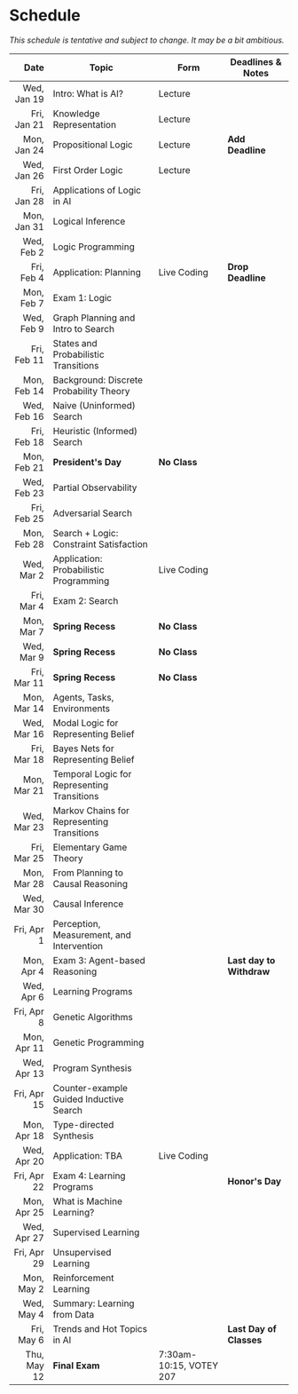 # Schedule

_This schedule is tentative and subject to change. It may be a bit ambitious._

| Date  | Topic  | Form  |  Deadlines & Notes |
|---:|---|---|---|
| Wed, Jan 19 | Intro: What is AI? | Lecture | |
| Fri, Jan 21 | Knowledge Representation | Lecture | |
| Mon, Jan 24 | Propositional Logic | Lecture | **Add Deadline**<br/> |
| Wed, Jan 26 | First Order Logic | Lecture | |
| Fri, Jan 28 | Applications of Logic in AI  | | |
| Mon, Jan 31 | Logical Inference | | |
| Wed, Feb 2  | Logic Programming | | |
| Fri, Feb 4  | Application: Planning | Live Coding | **Drop Deadline** |
| Mon, Feb 7  | Exam 1: Logic | | |
| Wed, Feb 9  | Graph Planning and Intro to Search | | |
| Fri, Feb 11 | States and Probabilistic Transitions |||
| Mon, Feb 14 | Background: Discrete Probability Theory |||
| Wed, Feb 16 | Naive (Uninformed) Search ||| 
| Fri, Feb 18 | Heuristic (Informed) Search ||| 
| Mon, Feb 21 | **President's Day** | **No Class** | |
| Wed, Feb 23 | Partial Observability ||| 
| Fri, Feb 25 | Adversarial Search ||| 
| Mon, Feb 28 | Search + Logic: Constraint Satisfaction ||| 
| Wed, Mar 2  | Application: Probabilistic Programming | Live Coding ||
| Fri, Mar 4  | Exam 2: Search ||| 
| Mon, Mar 7  | **Spring Recess** | **No Class** ||
| Wed, Mar 9  | **Spring Recess** | **No Class** ||
| Fri, Mar 11 | **Spring Recess** | **No Class** ||
| Mon, Mar 14 | Agents, Tasks, Environments ||| 
| Wed, Mar 16 | Modal Logic for Representing Belief |||
| Fri, Mar 18 | Bayes Nets for Representing Belief |||
| Mon, Mar 21 | Temporal Logic for Representing Transitions |||
| Wed, Mar 23 | Markov Chains for Representing Transitions |||
| Fri, Mar 25 | Elementary Game Theory |||
| Mon, Mar 28 | From Planning to Causal Reasoning |||
| Wed, Mar 30 | Causal Inference |||
| Fri, Apr 1  | Perception, Measurement, and Intervention |||
| Mon, Apr 4  | Exam 3: Agent-based Reasoning | | **Last day to Withdraw** |
| Wed, Apr 6  | Learning Programs |||
| Fri, Apr 8  | Genetic Algorithms |||
| Mon, Apr 11 | Genetic Programming |||
| Wed, Apr 13 | Program Synthesis |||
| Fri, Apr 15 | Counter-example Guided Inductive Search |||
| Mon, Apr 18 | Type-directed Synthesis |||
| Wed, Apr 20 | Application: TBA | Live Coding ||
| Fri, Apr 22 | Exam 4: Learning Programs | | **Honor's Day** |
| Mon, Apr 25 | What is Machine Learning? | 
| Wed, Apr 27 | Supervised Learning |
| Fri, Apr 29 | Unsupervised Learning |
| Mon, May 2  | Reinforcement Learning |
| Wed, May 4  | Summary: Learning from Data |
| Fri, May 6  | Trends and Hot Topics in AI | | **Last Day of Classes** |
| Thu, May 12 | **Final Exam** | 7:30am-10:15, VOTEY 207 |